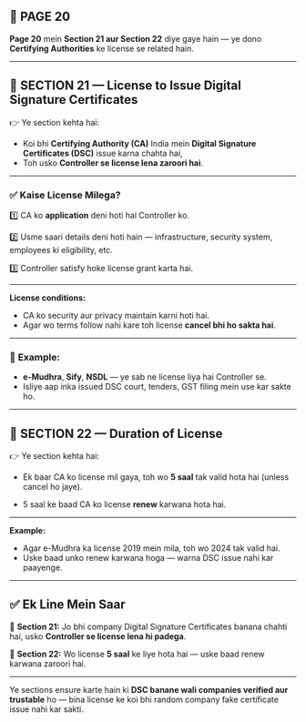 ## 📄 **PAGE 20**

**Page 20** mein **Section 21 aur Section 22** diye gaye hain — ye dono **Certifying Authorities** ke license se related hain.

---

## 🔹 **SECTION 21 — License to Issue Digital Signature Certificates**

👉 Ye section kehta hai:

* Koi bhi **Certifying Authority (CA)** India mein **Digital Signature Certificates (DSC)** issue karna chahta hai,
* Toh usko **Controller se license lena zaroori hai**.

---

### ✅ **Kaise License Milega?**

1️⃣ CA ko **application** deni hoti hai Controller ko.

2️⃣ Usme saari details deni hoti hain — infrastructure, security system, employees ki eligibility, etc.

3️⃣ Controller satisfy hoke license grant karta hai.

---

**License conditions:**

* CA ko security aur privacy maintain karni hoti hai.
* Agar wo terms follow nahi kare toh license **cancel bhi ho sakta hai**.

---

### 🧩 **Example:**

* **e-Mudhra**, **Sify**, **NSDL** — ye sab ne license liya hai Controller se.
* Isliye aap inka issued DSC court, tenders, GST filing mein use kar sakte ho.

---

## 🔹 **SECTION 22 — Duration of License**

👉 Ye section kehta hai:

* Ek baar CA ko license mil gaya, toh wo **5 saal** tak valid hota hai (unless cancel ho jaye).

* 5 saal ke baad CA ko license **renew** karwana hota hai.

---

**Example:**

* Agar e-Mudhra ka license 2019 mein mila, toh wo 2024 tak valid hai.
* Uske baad unko renew karwana hoga — warna DSC issue nahi kar paayenge.

---

## ✅ **Ek Line Mein Saar**

📌 **Section 21:** Jo bhi company Digital Signature Certificates banana chahti hai, usko **Controller se license lena hi padega**.

📌 **Section 22:** Wo license **5 saal** ke liye hota hai — uske baad renew karwana zaroori hai.

---

Ye sections ensure karte hain ki **DSC banane wali companies verified aur trustable** ho — bina license ke koi bhi random company fake certificate issue nahi kar sakti.
